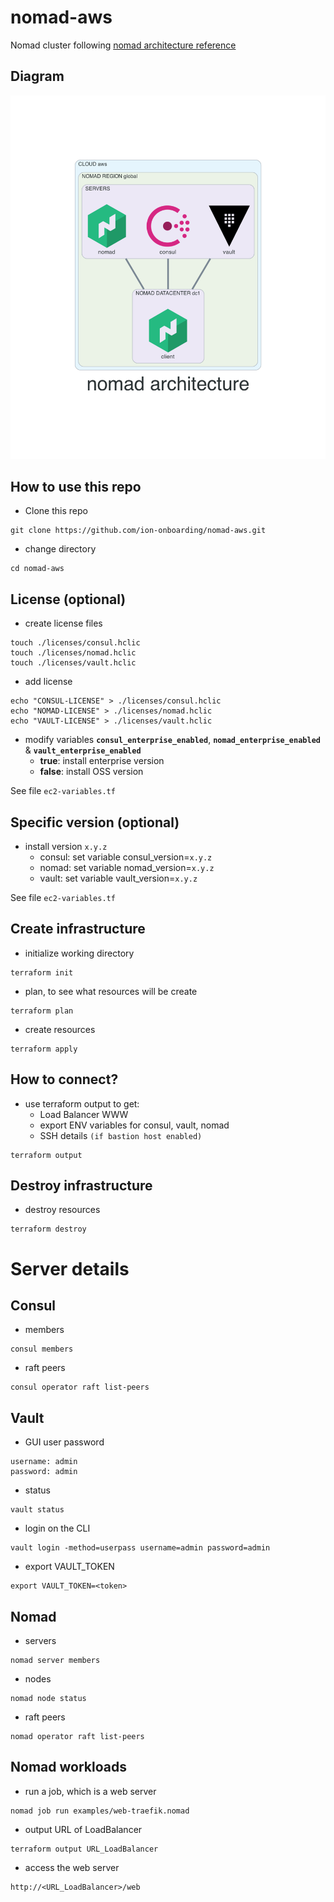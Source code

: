 # nomad-aws
Nomad cluster following [nomad architecture reference](https://learn.hashicorp.com/tutorials/nomad/production-reference-architecture-vm-with-consul?in=nomad/enterprise)

## Diagram
![](./diagram/diagram.png)

## How to use this repo
- Clone this repo
```
git clone https://github.com/ion-onboarding/nomad-aws.git
```

- change directory
```
cd nomad-aws
```

## License (optional)
- create license files
```
touch ./licenses/consul.hclic
touch ./licenses/nomad.hclic
touch ./licenses/vault.hclic
```

- add license
```
echo "CONSUL-LICENSE" > ./licenses/consul.hclic
echo "NOMAD-LICENSE" > ./licenses/nomad.hclic
echo "VAULT-LICENSE" > ./licenses/vault.hclic
```

- modify variables __`consul_enterprise_enabled`__, __`nomad_enterprise_enabled`__ & __`vault_enterprise_enabled`__
  - __true__: install enterprise version
  - __false__: install OSS version

See file `ec2-variables.tf`

## Specific version (optional)
- install version `x.y.z`
   - consul: set variable consul_version=`x.y.z`
   - nomad: set variable nomad_version=`x.y.z`
   - vault: set variable vault_version=`x.y.z`

See file `ec2-variables.tf`

## Create infrastructure
- initialize working directory
```
terraform init
```

- plan, to see what resources will be create
```
terraform plan
```

- create resources
```
terraform apply
```

## How to connect?
- use terraform output to get:
  - Load Balancer WWW
  - export ENV variables for consul, vault, nomad
  - SSH details `(if bastion host enabled)`
```
terraform output
```

## Destroy infrastructure
- destroy resources
```
terraform destroy
```

# Server details

## Consul
- members
```
consul members
```

- raft peers
```
consul operator raft list-peers
```

## Vault
- GUI user password
```
username: admin
password: admin
```
- status
```
vault status
```

- login on the CLI
```
vault login -method=userpass username=admin password=admin
```

- export VAULT_TOKEN
```
export VAULT_TOKEN=<token>
```

## Nomad
- servers
```
nomad server members
```

- nodes
```
nomad node status
```

- raft peers
```
nomad operator raft list-peers
```

## Nomad workloads
- run a job, which is a web server
```
nomad job run examples/web-traefik.nomad
```

- output URL of LoadBalancer
```
terraform output URL_LoadBalancer
```

- access the web server
```
http://<URL_LoadBalancer>/web
```
